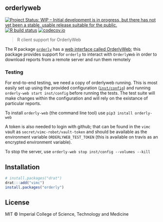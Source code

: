 ## orderlyweb

<!-- badges: start -->
[![Project Status: WIP – Initial development is in progress, but there has not yet been a stable, usable release suitable for the public.](https://www.repostatus.org/badges/latest/wip.svg)](https://www.repostatus.org/#wip)
[![R build status](https://github.com/vimc/orderlyweb/workflows/R-CMD-check/badge.svg)](https://github.com/vimc/orderlyweb/actions)
[![codecov.io](https://codecov.io/github/vimc/orderlyweb/coverage.svg?branch=master)](https://codecov.io/github/vimc/orderlyweb?branch=master)
<!-- badges: end -->

> R client support for OrderlyWeb

The R package [`orderly`](https://github.com/vimc/orderly) has a [web interface called OrderlyWeb](https://github.com/vimc/orderly-web); this package provides support for `orderly` to interact with `OrderlyWeb` in order to download reports from a remote server and run them remotely

### Testing

For end-to-end testing, we need a copy of orderlyweb running.  This is most easily set up using the provided configuration ([`inst/config`](inst/config)) and running `orderly-web start inst/config` before running the tests.  The test suite will make changes within the configuration and will rely on the existance of particular reports.

To install `orderly-web` (the command line tool) use `pip3 install orderly-web`

A token is also needed to login with github; that can be found in the `vimc` vault as `secret/vimc-robot/vault-token` and should be available as the environment variable `ORDERLYWEB_TEST_TOKEN` (this is available on travis as an encrypted environment variable).

To stop the server, use `orderly-web stop inst/config --volumes --kill`

## Installation

```r
# install.packages("drat")
drat:::add("vimc")
install.packages("orderly")
```

## License

MIT © Imperial College of Science, Technology and Medicine

